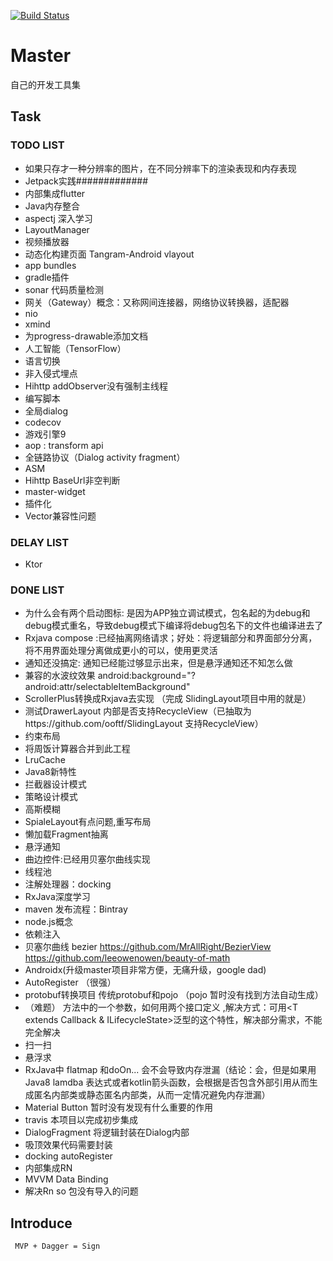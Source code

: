 [![Build Status](https://www.travis-ci.org/ooftf/Master.svg?branch=dev)](https://www.travis-ci.org/ooftf/Master)
# Master
自己的开发工具集
## Task
### TODO LIST
* 如果只存才一种分辨率的图片，在不同分辨率下的渲染表现和内存表现
* Jetpack实践#############
* 内部集成flutter
* Java内存整合
* aspectj 深入学习
* LayoutManager
* 视频播放器
* 动态化构建页面 Tangram-Android vlayout
* app bundles
* gradle插件
* sonar 代码质量检测
* 网关（Gateway）概念：又称网间连接器，网络协议转换器，适配器
* nio
* xmind
* 为progress-drawable添加文档
* 人工智能（TensorFlow）
* 语言切换
* 非入侵式埋点
* Hihttp addObserver没有强制主线程
* 编写脚本
* 全局dialog
* codecov
* 游戏引擎9
* aop : transform api
* 全链路协议（Dialog activity fragment）
* ASM
* Hihttp BaseUrl非空判断
* master-widget
* 插件化
* Vector兼容性问题
### DELAY LIST
* Ktor
### DONE LIST
* 为什么会有两个启动图标: 是因为APP独立调试模式，包名起的为debug和debug模式重名，导致debug模式下编译将debug包名下的文件也编译进去了
* Rxjava compose :已经抽离网络请求；好处：将逻辑部分和界面部分分离，将不用界面处理分离做成更小的可以，使用更灵活
* 通知还没搞定: 通知已经能过够显示出来，但是悬浮通知还不知怎么做
* 兼容的水波纹效果 android:background="?android:attr/selectableItemBackground"
* ScrollerPlus转换成Rxjava去实现  （完成  SlidingLayout项目中用的就是）
* 测试DrawerLayout 内部是否支持RecycleView（已抽取为https://github.com/ooftf/SlidingLayout 支持RecycleView）
* 约束布局
* 将周饭计算器合并到此工程
* LruCache
* Java8新特性
* 拦截器设计模式
* 策略设计模式
* 高斯模糊
* SpialeLayout有点问题,重写布局
* 懒加载Fragment抽离
* 悬浮通知
* 曲边控件:已经用贝塞尔曲线实现
* 线程池
* 注解处理器：docking
* RxJava深度学习
* maven 发布流程：Bintray
* node.js概念
* 依赖注入
* 贝塞尔曲线 bezier https://github.com/MrAllRight/BezierView  https://github.com/leeowenowen/beauty-of-math
* Androidx(升级master项目非常方便，无痛升级，google dad)
* AutoRegister （很强）
* protobuf转换项目 传统protobuf和pojo  （pojo  暂时没有找到方法自动生成）
* （难题） 方法中的一个参数，如何用两个接口定义 ,解决方式：可用<T extends Callback & ILifecycleState>泛型的这个特性，解决部分需求，不能完全解决
* 扫一扫
* 悬浮求
* RxJava中 flatmap 和doOn... 会不会导致内存泄漏（结论：会，但是如果用Java8 lamdba 表达式或者kotlin箭头函数，会根据是否包含外部引用从而生成匿名内部类或静态匿名内部类，从而一定情况避免内存泄漏）
* Material Button 暂时没有发现有什么重要的作用
* travis  本项目以完成初步集成
* DialogFragment   将逻辑封装在Dialog内部
* 吸顶效果代码需要封装
* docking autoRegister
* 内部集成RN
* MVVM Data Binding
* 解决Rn so 包没有导入的问题
## Introduce
     MVP + Dagger = Sign